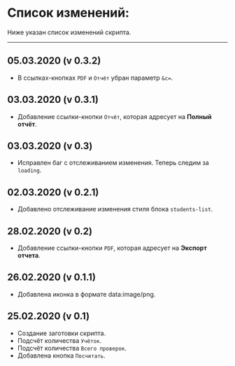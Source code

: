 # Список изменений:
Ниже указан список изменений скрипта.
***
## 05.03.2020 (v 0.3.2)
* В ссылках-кнопках `PDF` и `Отчёт` убран параметр `&c=`.

## 03.03.2020 (v 0.3.1)
* Добавление ссылки-кнопки `Отчёт`, которая адресует на __Полный отчёт__.

## 03.03.2020 (v 0.3)
* Исправлен баг с отслеживанием изменения. Теперь следим за `loading`.

## 02.03.2020 (v 0.2.1)
* Добавлено отслеживание изменения стиля блока `students-list`.

## 28.02.2020 (v 0.2)
* Добавление ссылки-кнопки `PDF`, которая адресует на __Экспорт отчета__.

## 26.02.2020 (v 0.1.1)
* Добавлена иконка в формате data:image/png.

## 25.02.2020 (v 0.1)
* Создание заготовки скрипта.
* Подсчёт количества `Учёток`.
* Подсчёт количества `Всего проверок`.
* Добавлена кнопка `Посчитать`.
